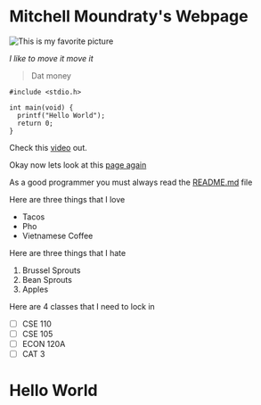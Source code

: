 # Mitchell Moundraty's Webpage

![This is my favorite picture](https://sdzwildlifeexplorers.org/sites/default/files/2017-07/pandas-closeup.jpg)

*I like to move it move it*

> Dat money

```
#include <stdio.h>

int main(void) {
  printf("Hello World");
  return 0;
}
```

Check this [video](https://www.youtube.com/watch?v=mKij8pU075w) out.

Okay now lets look at this [page again](#hello-world)

As a good programmer you must always read the [README.md](README.md) file

Here are three things that I love
- Tacos
- Pho
- Vietnamese Coffee

Here are three things that I hate
1. Brussel Sprouts
2. Bean Sprouts
3. Apples

Here are 4 classes that I need to lock in
- [ ] CSE 110
- [ ] CSE 105
- [ ] ECON 120A
- [ ] CAT 3

# Hello World
